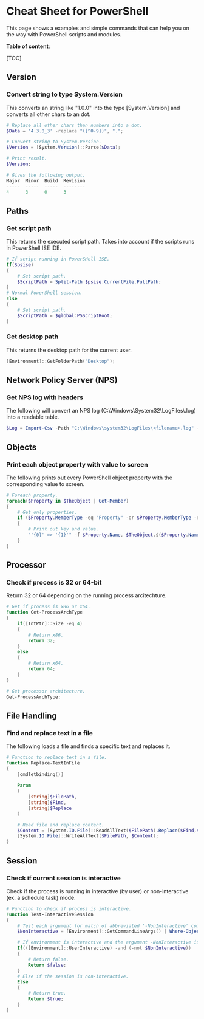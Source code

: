 # Cheat Sheet for PowerShell

This page shows a examples and simple commands that can help you on the way with PowerShell scripts and modules.



**Table of content**:

[TOC]

## Version

### Convert string to type System.Version

This converts an string like "1.0.0" into the type [System.Version] and converts all other chars to an dot.

```powershell
# Replace all other chars than numbers into a dot.
$Data = '4.3.0_3' -replace "([^0-9])", ".";

# Convert string to System.Version.
$Version = [System.Version]::Parse($Data);

# Print result.
$Version;

# Gives the following output.
Major  Minor  Build  Revision
-----  -----  -----  --------
4      3      0      3       
```



## Paths

### Get script path

This returns the executed script path. Takes into account if the scripts runs in PowerShell ISE IDE.

```powershell
# If script running in PowerSHell ISE.
If($psise)
{
    # Set script path.
    $ScriptPath = Split-Path $psise.CurrentFile.FullPath;
}
# Normal PowerShell session.
Else
{
    # Set script path.
    $ScriptPath = $global:PSScriptRoot;
}   
```

### Get desktop path

This returns the desktop path for the current user.

```powershell
[Environment]::GetFolderPath("Desktop");
```

## Network Policy Server (NPS)

### Get NPS log with headers

The following will convert an NPS log (C:\Windows\System32\LogFiles\\<filename>.log) into a readable table.

```powershell
$Log = Import-Csv -Path "C:\Windows\system32\LogFiles\<filename>.log" -Encoding UTF8 -Delimiter "," -Header "NPSServer","NPSService","Date","Hour","PacketType","ClientName","FQDNUserName","CallerIDStationTo","CallerIDStationFrom","CallBackNumber","FramedIP","NASSource","NASIPSource","NASPortSource","NASVendor","RadiusClientIP","RadiusClientName","TimestampEvent","NASPortLimit","NASPortType","ConnectInfo","Protocol","TypeUserOfService","AuthenticationType","NPSPolicyName","ReasonCode","Class","SessionTimeout","IdleTimeout","TerminationAction","EAPName","AcctStatusType","AcctDelayTime","AcctInputOctets","AcctOutputOctets","AcctSessionID","AcctAuth","AcctSessionTime","AcctInputPackets","AcctOutputPackets","AcctTerminateCause","AcctMultiSsnID","AcctLinkCount","AcctInterimInterval","TunnelType","TunnelMediumType","TunnelClientIP","TunnelServerIP","TunnelIdentifier","TunnelGroupID","TunnelAssignementID","TunnelPreference","MSAcctAuthType","MSAcctEAPType","MSRASVersion","MSRASVendor","MSCHAPError","MSCHAPDomain","MSMPPEEncryptionTypes","MSMPPEEncryptionPolicy","ProxyPolicyName","ProviderType","ProviderName","RemoteRadiusAuthenticationIP","MSRASClientName","MSRASClientVersion";
```



## Objects

### Print each object property with value to screen

The following prints out every PowerShell object property with the corresponding value to screen.

```powershell
# Foreach property.
Foreach($Property in $TheObject | Get-Member)
{
    # Get only properties.
    If ($Property.MemberType -eq "Property" -or $Property.MemberType -eq "NoteProperty" -and $Property.Name -notlike "__*")
    {
        # Print out key and value.
        "'{0}' => '{1}'" -f $Property.Name, $TheObject.$($Property.Name);
    }
}
```



## Processor

### Check if process is 32 or 64-bit

Return 32 or 64 depending on the running process arcitechture.

```powershell
# Get if process is x86 or x64.
Function Get-ProcessArchType
{
    if([IntPtr]::Size -eq 4)
    {
        # Return x86.
        return 32;
    }
    else
    {
        # Return x64.
        return 64;
    }
}

# Get processor architecture.
Get-ProcessArchType;
```



## File Handling

### Find and replace text in a file

The following loads a file and finds a specific text and replaces it.

```powershell
# Function to replace text in a file.
Function Replace-TextInFile
{
    [cmdletbinding()]
    
    Param
    (
        [string]$FilePath,
        [string]$Find,
        [string]$Replace
    )

    # Read file and replace content.
    $Content = [System.IO.File]::ReadAllText($FilePath).Replace($Find,$Replace);
    [System.IO.File]::WriteAllText($FilePath, $Content);
} 
```

## Session

### Check if current session is interactive

Check if the process is running in interactive (by user) or non-interactive (ex. a schedule task) mode.

```powershell
# Function to check if process is interactive.
Function Test-InteractiveSession
{
    # Test each argument for match of abbreviated '-NonInteractive' command.
    $NonInteractive = [Environment]::GetCommandLineArgs() | Where-Object{ $_ -like '-NonInteractive' };

    # If environment is interactive and the argument -NonInteractive is not set.
    If(([Environment]::UserInteractive) -and (-not $NonInteractive))
    {
        # Return false.
        Return $false;
    }
    # Else if the session is non-interactive.
    Else
    {
        # Return true.
        Return $true;
    }
}
```

